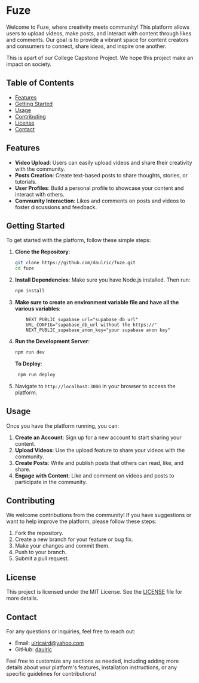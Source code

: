 # Fuze

Welcome to Fuze, where creativity meets community! This platform allows users to upload videos, make posts, and interact with content through likes and comments. Our goal is to provide a vibrant space for content creators and consumers to connect, share ideas, and inspire one another.

This is apart of our College Capstone Project. We hope this project make an impact on society.

## Table of Contents
- [Features](#features)
- [Getting Started](#getting-started)
- [Usage](#usage)
- [Contributing](#contributing)
- [License](#license)
- [Contact](#contact)

## Features
- **Video Upload**: Users can easily upload videos and share their creativity with the community.
- **Posts Creation**: Create text-based posts to share thoughts, stories, or tutorials.
- **User Profiles**: Build a personal profile to showcase your content and interact with others.
- **Community Interaction**: Likes and comments on posts and videos to foster discussions and feedback.

## Getting Started
To get started with the platform, follow these simple steps:

1. **Clone the Repository**:
   ```bash
   git clone https://github.com/daulric/fuze.git
   cd fuze
   ```

2. **Install Dependencies**: 
   Make sure you have Node.js installed. Then run:
   ```bash
   npm install
   ```

3. **Make sure to create an environment variable file and have all the various variables**:
    ```env
        NEXT_PUBLIC_supabase_url="supabase_db_url"
        URL_CONFIG="supabase_db_url without the https://"
        NEXT_PUBLIC_supabase_anon_key="your supabase anon key"
    ```

3. **Run the Development Server**:
   ```bash
   npm run dev
   ```

   **To Deploy**:
   ```bash
    npm run deploy
   ```

4. Navigate to `http://localhost:3000` in your browser to access the platform.

## Usage
Once you have the platform running, you can:

1. **Create an Account**: Sign up for a new account to start sharing your content.
2. **Upload Videos**: Use the upload feature to share your videos with the community.
3. **Create Posts**: Write and publish posts that others can read, like, and share.
4. **Engage with Content**: Like and comment on videos and posts to participate in the community.

## Contributing
We welcome contributions from the community! If you have suggestions or want to help improve the platform, please follow these steps:

1. Fork the repository.
2. Create a new branch for your feature or bug fix.
3. Make your changes and commit them.
4. Push to your branch.
5. Submit a pull request.

## License
This project is licensed under the MIT License. See the [LICENSE](LICENSE) file for more details.

## Contact
For any questions or inquiries, feel free to reach out:

- Email: ulricaird@yahoo.com
- GitHub: [daulric](https://github.com/daulric)

Feel free to customize any sections as needed, including adding more details about your platform's features, installation instructions, or any specific guidelines for contributions!
